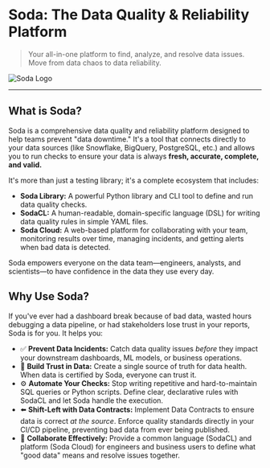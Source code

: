# Soda: The Data Quality & Reliability Platform

> Your all-in-one platform to find, analyze, and resolve data issues. Move from data chaos to data reliability.

<!-- A good place for a logo or a GIF of Soda in action -->
![Soda Logo](https://raw.githubusercontent.com/sodadata/soda-core/main/images/soda_logo.png)

---

## What is Soda?

Soda is a comprehensive data quality and reliability platform designed to help teams prevent "data downtime." It's a tool that connects directly to your data sources (like Snowflake, BigQuery, PostgreSQL, etc.) and allows you to run checks to ensure your data is always **fresh, accurate, complete, and valid.**

It's more than just a testing library; it's a complete ecosystem that includes:

*   **Soda Library:** A powerful Python library and CLI tool to define and run data quality checks.
*   **SodaCL:** A human-readable, domain-specific language (DSL) for writing data quality rules in simple YAML files.
*   **Soda Cloud:** A web-based platform for collaborating with your team, monitoring results over time, managing incidents, and getting alerts when bad data is detected.

Soda empowers everyone on the data team—engineers, analysts, and scientists—to have confidence in the data they use every day.

## Why Use Soda?

If you've ever had a dashboard break because of bad data, wasted hours debugging a data pipeline, or had stakeholders lose trust in your reports, Soda is for you. It helps you:

*   ✅ **Prevent Data Incidents:** Catch data quality issues *before* they impact your downstream dashboards, ML models, or business operations.
*   🤝 **Build Trust in Data:** Create a single source of truth for data health. When data is certified by Soda, everyone can trust it.
*   ⚙️ **Automate Your Checks:** Stop writing repetitive and hard-to-maintain SQL queries or Python scripts. Define clear, declarative rules with SodaCL and let Soda handle the execution.
*   ⬅️ **Shift-Left with Data Contracts:** Implement Data Contracts to ensure data is correct *at the source*. Enforce quality standards directly in your CI/CD pipeline, preventing bad data from ever being published.
*   🚀 **Collaborate Effectively:** Provide a common language (SodaCL) and platform (Soda Cloud) for engineers and business users to define what "good data" means and resolve issues together.
